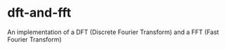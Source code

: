 # dft-and-fft
An implementation of a DFT (Discrete Fourier Transform) and a FFT (Fast Fourier Transform)
